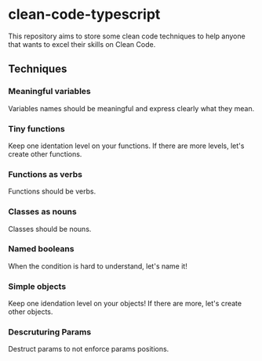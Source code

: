 # clean-code-typescript

This repository aims to store some clean code techniques to help anyone that wants to excel their skills on Clean Code.

## Techniques

### Meaningful variables

Variables names should be meaningful and express clearly what they mean.

### Tiny functions

Keep one identation level on your functions. If there are more levels, let's create other functions.

### Functions as verbs

Functions should be verbs.

### Classes as nouns

Classes should be nouns.

### Named booleans

When the condition is hard to understand, let's name it!

### Simple objects

Keep one idendation level on your objects! If there are more, let's create other objects.

### Descruturing Params

Destruct params to not enforce params positions.
